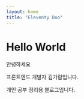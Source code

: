 ```yaml
---
layout: home
title: "Eleventy Duo"
---
```


# Hello World

안녕하세요

프론트엔드 개발자 김가람입니다.

개인 공부 정리용 블로그입니다.
